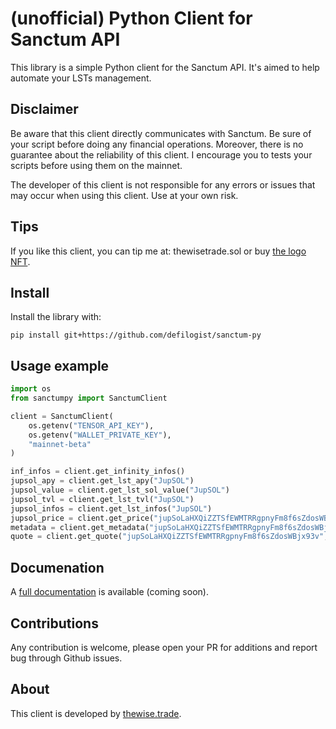 # (unofficial) Python Client for Sanctum API

This library is a simple Python client for the Sanctum API. It's aimed to 
help automate your LSTs management.


## Disclaimer

Be aware that this client directly communicates with Sanctum. Be sure of your
script before doing any financial operations. Moreover, there is no guarantee
about the reliability of this client. I encourage you to tests your scripts
before using them on the mainnet.

The developer of this client is not responsible for any errors or issues that
may occur when using this client. Use at your own risk.

## Tips

If you like this client, you can tip me at: thewisetrade.sol or buy 
[the logo NFT](https://exchange.art/editions/9rukfGYfTxpmiRFrGvhSSCASsqhgsWGundBHNQB2vKPy).

## Install

Install the library with:

```
pip install git+https://github.com/defilogist/sanctum-py
```

## Usage example

``` python
import os
from sanctumpy import SanctumClient

client = SanctumClient(
    os.getenv("TENSOR_API_KEY"),
    os.getenv("WALLET_PRIVATE_KEY"),
    "mainnet-beta"
)

inf_infos = client.get_infinity_infos()
jupsol_apy = client.get_lst_apy("JupSOL")
jupsol_value = client.get_lst_sol_value("JupSOL")
jupsol_tvl = client.get_lst_tvl("JupSOL")
jupsol_infos = client.get_lst_infos("JupSOL")
jupsol_price = client.get_price("jupSoLaHXQiZZTSfEWMTRRgpnyFm8f6sZdosWBjx93v")
metadata = client.get_metadata("jupSoLaHXQiZZTSfEWMTRRgpnyFm8f6sZdosWBjx93v")
quote = client.get_quote("jupSoLaHXQiZZTSfEWMTRRgpnyFm8f6sZdosWBjx93v", "BonK1YhkXEGLZzwtcvRTip3gAL9nCeQD7ppZBLXhtTs", 1)
```

## Documenation

A [full documentation](https://sanctumpy.thewise.trade/) is available (coming soon).



## Contributions

Any contribution is welcome, please open your PR for additions and report bug
through Github issues.

## About

This client is developed by [thewise.trade](https://thewise.trade).
